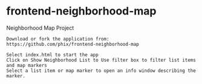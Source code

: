 # frontend-neighborhood-map
Neighborhood Map Project


    Download or fork the application from: https://github.com/phix/frontend-neighborhood-map

    Select index.html to start the app
    Click on Show Neighborhood List to Use filter box to filter list items and map markers
    Select a list item or map marker to open an info window describing the marker.

